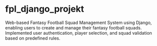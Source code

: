 # fpl_django_projekt
Web-based Fantasy Football Squad Management System using Django, enabling users to create and manage their fantasy football squads. Implemented user authentication, player selection, and squad validation based on predefined rules. 

